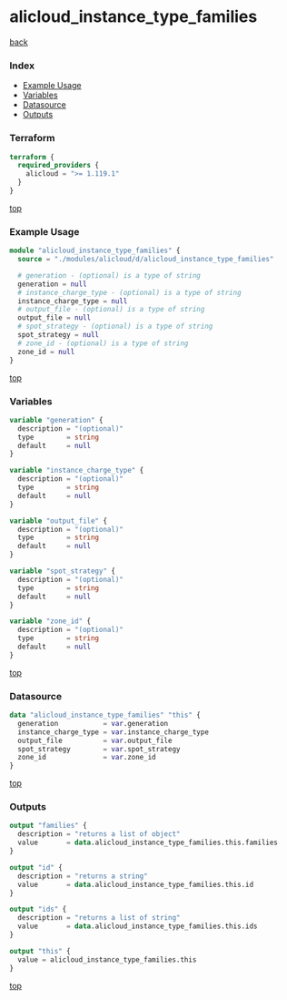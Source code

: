 # alicloud_instance_type_families

[back](../alicloud.md)

### Index

- [Example Usage](#example-usage)
- [Variables](#variables)
- [Datasource](#datasource)
- [Outputs](#outputs)

### Terraform

```terraform
terraform {
  required_providers {
    alicloud = ">= 1.119.1"
  }
}
```

[top](#index)

### Example Usage

```terraform
module "alicloud_instance_type_families" {
  source = "./modules/alicloud/d/alicloud_instance_type_families"

  # generation - (optional) is a type of string
  generation = null
  # instance_charge_type - (optional) is a type of string
  instance_charge_type = null
  # output_file - (optional) is a type of string
  output_file = null
  # spot_strategy - (optional) is a type of string
  spot_strategy = null
  # zone_id - (optional) is a type of string
  zone_id = null
}
```

[top](#index)

### Variables

```terraform
variable "generation" {
  description = "(optional)"
  type        = string
  default     = null
}

variable "instance_charge_type" {
  description = "(optional)"
  type        = string
  default     = null
}

variable "output_file" {
  description = "(optional)"
  type        = string
  default     = null
}

variable "spot_strategy" {
  description = "(optional)"
  type        = string
  default     = null
}

variable "zone_id" {
  description = "(optional)"
  type        = string
  default     = null
}
```

[top](#index)

### Datasource

```terraform
data "alicloud_instance_type_families" "this" {
  generation           = var.generation
  instance_charge_type = var.instance_charge_type
  output_file          = var.output_file
  spot_strategy        = var.spot_strategy
  zone_id              = var.zone_id
}
```

[top](#index)

### Outputs

```terraform
output "families" {
  description = "returns a list of object"
  value       = data.alicloud_instance_type_families.this.families
}

output "id" {
  description = "returns a string"
  value       = data.alicloud_instance_type_families.this.id
}

output "ids" {
  description = "returns a list of string"
  value       = data.alicloud_instance_type_families.this.ids
}

output "this" {
  value = alicloud_instance_type_families.this
}
```

[top](#index)